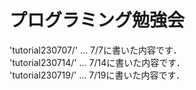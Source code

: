 # プログラミング勉強会

'tutorial230707/' ... 7/7に書いた内容です．  
'tutorial230714/' ... 7/14に書いた内容です．  
'tutorial230719/' ... 7/19に書いた内容です．
